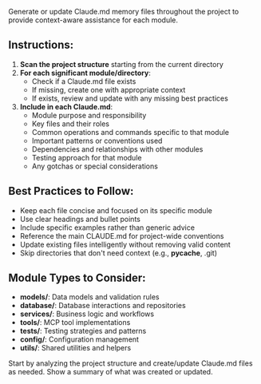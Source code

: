 Generate or update Claude.md memory files throughout the project to provide context-aware assistance for each module.

## Instructions:

1. **Scan the project structure** starting from the current directory
2. **For each significant module/directory**:
   - Check if a Claude.md file exists
   - If missing, create one with appropriate context
   - If exists, review and update with any missing best practices
3. **Include in each Claude.md**:
   - Module purpose and responsibility
   - Key files and their roles
   - Common operations and commands specific to that module
   - Important patterns or conventions used
   - Dependencies and relationships with other modules
   - Testing approach for that module
   - Any gotchas or special considerations

## Best Practices to Follow:
- Keep each file concise and focused on its specific module
- Use clear headings and bullet points
- Include specific examples rather than generic advice
- Reference the main CLAUDE.md for project-wide conventions
- Update existing files intelligently without removing valid content
- Skip directories that don't need context (e.g., __pycache__, .git)

## Module Types to Consider:
- **models/**: Data models and validation rules
- **database/**: Database interactions and repositories
- **services/**: Business logic and workflows
- **tools/**: MCP tool implementations
- **tests/**: Testing strategies and patterns
- **config/**: Configuration management
- **utils/**: Shared utilities and helpers

Start by analyzing the project structure and create/update Claude.md files as needed. Show a summary of what was created or updated.

